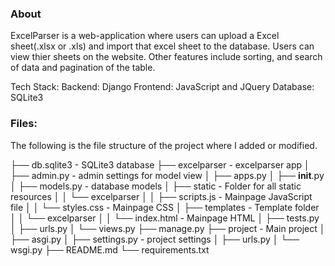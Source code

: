 ### **About**

ExcelParser is a web-application where users can upload a Excel sheet(.xlsx or .xls) and import that excel sheet to the database.
Users can view thier sheets on the website. Other features include sorting, and search of data and pagination of the table.

Tech Stack:
Backend: Django
Frontend: JavaScript and JQuery
Database: SQLite3

### **Files:**
The following is the file structure of the project where I added or modified. 

├── db.sqlite3 - SQLite3 database
├── excelparser - excelparser app
│   ├── admin.py - admin settings for model view
│   ├── apps.py
│   ├── __init__.py
│   ├── models.py - database models
│   ├── static - Folder for all static resources
│   │   └── excelparser
│   │       ├── scripts.js - Mainpage JavaScript file
│   │       └── styles.css - Mainpage CSS
│   ├── templates - Template folder
│   │   └── excelparser
│   │       └── index.html - Mainpage HTML
│   ├── tests.py
│   ├── urls.py
│   └── views.py
├── manage.py
├── project - Main project
│   ├── asgi.py
│   ├── settings.py - project settings
│   ├── urls.py
│   └── wsgi.py
├── README.md
└── requirements.txt